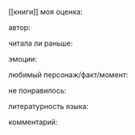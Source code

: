 [[книги]]
моя оценка:

автор:

читала ли раньше: 

эмоции:

любимый персонаж/факт/момент:

не понравилось:

литературность языка:

комментарий:

